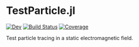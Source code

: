 # TestParticle.jl

[![Dev](https://img.shields.io/badge/docs-dev-blue.svg)](https://henry2004y.github.io/TestParticle.jl/dev)
[![Build Status](https://img.shields.io/github/workflow/status/henry2004y/TestParticle.jl/CI)](https://github.com/henry2004y/TestParticle.jl/actions)
[![Coverage](https://codecov.io/gh/henry2004y/TestParticle.jl/branch/master/graph/badge.svg)](https://codecov.io/gh/henry2004y/TestParticle.jl)

Test particle tracing in a static electromagnetic field.